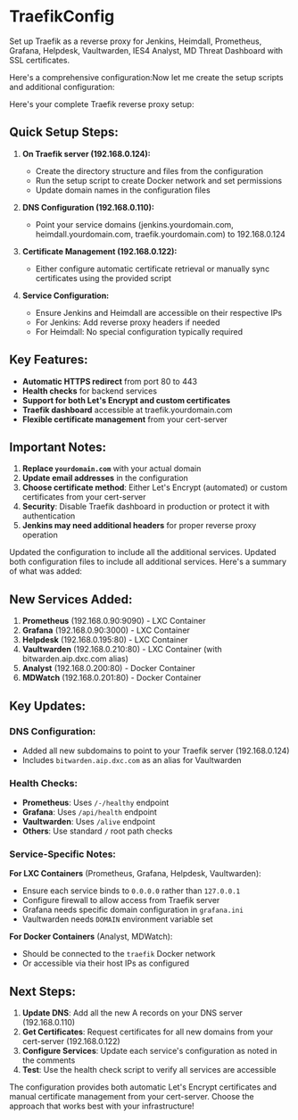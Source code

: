 # TraefikConfig
Set up Traefik as a reverse proxy for Jenkins, Heimdall, Prometheus, Grafana, Helpdesk, Vaultwarden, IES4 Analyst, MD Threat Dashboard with SSL certificates. 

Here's a comprehensive configuration:Now let me create the setup scripts and additional configuration:

Here's your complete Traefik reverse proxy setup:

## Quick Setup Steps:

1. **On Traefik server (192.168.0.124):**
   - Create the directory structure and files from the configuration
   - Run the setup script to create Docker network and set permissions
   - Update domain names in the configuration files

2. **DNS Configuration (192.168.0.110):**
   - Point your service domains (jenkins.yourdomain.com, heimdall.yourdomain.com, traefik.yourdomain.com) to 192.168.0.124

3. **Certificate Management (192.168.0.122):**
   - Either configure automatic certificate retrieval or manually sync certificates using the provided script

4. **Service Configuration:**
   - Ensure Jenkins and Heimdall are accessible on their respective IPs
   - For Jenkins: Add reverse proxy headers if needed
   - For Heimdall: No special configuration typically required

## Key Features:

- **Automatic HTTPS redirect** from port 80 to 443
- **Health checks** for backend services
- **Support for both Let's Encrypt and custom certificates**
- **Traefik dashboard** accessible at traefik.yourdomain.com
- **Flexible certificate management** from your cert-server

## Important Notes:

1. **Replace `yourdomain.com`** with your actual domain
2. **Update email addresses** in the configuration
3. **Choose certificate method**: Either Let's Encrypt (automated) or custom certificates from your cert-server
4. **Security**: Disable Traefik dashboard in production or protect it with authentication
5. **Jenkins may need additional headers** for proper reverse proxy operation

Updated the configuration to include all the additional services.
Updated both configuration files to include all additional services. 
Here's a summary of what was added:

## New Services Added:

1. **Prometheus** (192.168.0.90:9090) - LXC Container
2. **Grafana** (192.168.0.90:3000) - LXC Container  
3. **Helpdesk** (192.168.0.195:80) - LXC Container
4. **Vaultwarden** (192.168.0.210:80) - LXC Container (with bitwarden.aip.dxc.com alias)
5. **Analyst** (192.168.0.200:80) - Docker Container
6. **MDWatch** (192.168.0.201:80) - Docker Container

## Key Updates:

### DNS Configuration:
- Added all new subdomains to point to your Traefik server (192.168.0.124)
- Includes `bitwarden.aip.dxc.com` as an alias for Vaultwarden

### Health Checks:
- **Prometheus**: Uses `/-/healthy` endpoint
- **Grafana**: Uses `/api/health` endpoint  
- **Vaultwarden**: Uses `/alive` endpoint
- **Others**: Use standard `/` root path checks

### Service-Specific Notes:

**For LXC Containers** (Prometheus, Grafana, Helpdesk, Vaultwarden):
- Ensure each service binds to `0.0.0.0` rather than `127.0.0.1`
- Configure firewall to allow access from Traefik server
- Grafana needs specific domain configuration in `grafana.ini`
- Vaultwarden needs `DOMAIN` environment variable set

**For Docker Containers** (Analyst, MDWatch):
- Should be connected to the `traefik` Docker network
- Or accessible via their host IPs as configured

## Next Steps:

1. **Update DNS**: Add all the new A records on your DNS server (192.168.0.110)
2. **Get Certificates**: Request certificates for all new domains from your cert-server (192.168.0.122)
3. **Configure Services**: Update each service's configuration as noted in the comments
4. **Test**: Use the health check script to verify all services are accessible

The configuration provides both automatic Let's Encrypt certificates and manual certificate management from your cert-server. Choose the approach that works best with your infrastructure!

